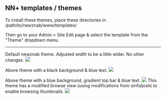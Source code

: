 NN+ templates / themes
------------

  To install these themes, place these directories in /path/to/newznab/www/templates/
  
  Then go to your Admin > Site Edit page & select the template from the "Theme" dropdown menu.

------------

Default newznab theme. Adjusted width to be a little wider. No other changes.
<img src=https://raw.github.com/a1aina/NN-templates/master/screenshots/default-wide.jpg>

Above theme with a black background & blue text.
<img src=https://raw.github.com/a1aina/NN-templates/master/screenshots/default-w-dark.jpg>

Above theme with a blue background, gradient top bar & blue text.
<img src=https://raw.github.com/a1aina/NN-templates/master/screenshots/default-w-blue.jpg>
This theme has a modified browse view (using modifications from sinfuljosh) to enable browsing thumbnails.
<img src=https://raw.github.com/a1aina/NN-templates/master/screenshots/default-w-blue2.jpg>
